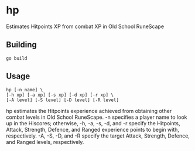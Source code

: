 hp
==

Estimates Hitpoints XP from combat XP in Old School RuneScape

Building
--------

    go build

Usage
-----

    hp [-n name] \
    [-h xp] [-a xp] [-s xp] [-d xp] [-r xp] \
    [-A level] [-S level] [-D level] [-R level]

hp estimates the Hitpoints experience achieved from obtaining other combat
levels in Old School RuneScape. -n specifies a player name to look up in the
Hiscores; otherwise, -h, -a, -s, -d, and -r specify the Hitpoints, Attack,
Strength, Defence, and Ranged experience points to begin with, respectively. -A,
-S, -D, and -R specify the target Attack, Strength, Defence, and Ranged levels,
respectively.
